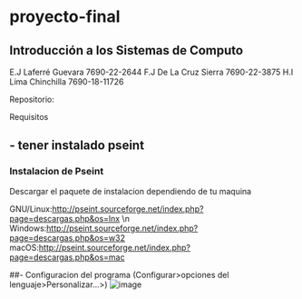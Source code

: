 # proyecto-final 
## Introducción a los Sistemas de Computo

E.J Laferré Guevara         7690-22-2644 
F.J De La Cruz Sierra       7690-22-3875 
H.I Lima Chinchilla        7690-18-11726 

Repositorio:

Requisitos
## - tener instalado pseint
### Instalacion de Pseint
Descargar el paquete de instalacion dependiendo de tu maquina

GNU/Linux:http://pseint.sourceforge.net/index.php?page=descargas.php&os=lnx \n
Windows:http://pseint.sourceforge.net/index.php?page=descargas.php&os=w32
macOS:http://pseint.sourceforge.net/index.php?page=descargas.php&os=mac

##- Configuracion del programa (Configurar>opciones del lenguaje>Personalizar...>)
![image](https://user-images.githubusercontent.com/95370813/171744477-a0e2c716-5cf9-4bc4-8394-ce57753cf70e.png)
